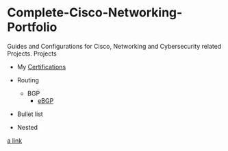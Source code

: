 # Complete-Cisco-Networking-Portfolio

Guides and Configurations for Cisco, Networking and Cybersecurity related Projects.
Projects
* My [Certifications](https://github.com/BrennenT/Complete-Cisco-Networking-Portfolio/blob/main/Portfolio/Certifications_.docx)
* Routing
  * BGP
    * [eBGP](https://github.com/BrennenT/Complete-Cisco-Networking-Portfolio/blob/main/Portfolio/AWS%20EBS%20Instance.docx)
    
* Bullet list
* Nested

[a link](https://github.com/BrennenT/Complete-Cisco-Networking-Portfolio/blob/main/Portfolio/AWS%20EBS%20Instance.docx)
